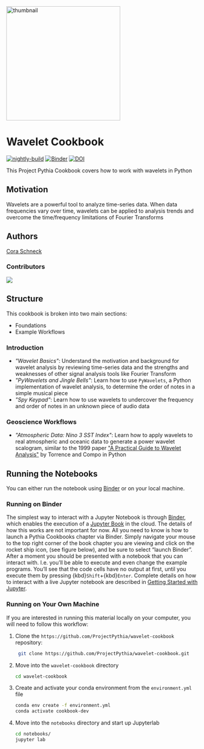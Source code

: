 <img src="thumbnail.png" alt="thumbnail" width="300"/>

# Wavelet Cookbook

[![nightly-build](https://github.com/ProjectPythia/wavelet-cookbook/actions/workflows/nightly-build.yaml/badge.svg)](https://github.com/ProjectPythia/wavelet-cookbook/actions/workflows/nightly-build.yaml)
[![Binder](https://binder.projectpythia.org/badge_logo.svg)](https://binder.projectpythia.org/v2/gh/ProjectPythia/wavelet-cookbook/main?labpath=notebooks)
[![DOI](https://zenodo.org/badge/815311051.svg)](https://zenodo.org/badge/latestdoi/815311051)

This Project Pythia Cookbook covers how to work with wavelets in Python

## Motivation
Wavelets are a powerful tool to analyze time-series data. When data frequencies vary over time, wavelets can be applied to analysis trends and overcome the time/frequency limitations of Fourier Transforms

## Authors

[Cora Schneck](https://github.com/cyschneck)

### Contributors

<a href="https://github.com/ProjectPythia/wavelet-cookbook/graphs/contributors">
  <img src="https://contrib.rocks/image?repo=ProjectPythia/wavelet-cookbook" />
</a>

## Structure

This cookbook is broken into two main sections:

- Foundations
- Example Workflows

### Introduction

- _"Wavelet Basics"_: Understand the motivation and background for wavelet analysis by reviewing time-series data and the strengths and weaknesses of other signal analysis tools like Fourier Transform
- _"PyWavelets and Jingle Bells"_: Learn how to use `PyWavelets`, a Python implementation of wavelet analysis, to determine the order of notes in a simple musical piece
- _"Spy Keypad"_: Learn how to use wavelets to undercover the frequency and order of notes in an unknown piece of audio data

### Geoscience Workflows

- _"Atmospheric Data: Nino 3 SST Index"_: Learn how to apply wavelets to real atmospheric and oceanic data to generate a power wavelet scalogram, similar to the 1999 paper ["A Practical Guide to Wavelet Analysis"](https://psl.noaa.gov/people/gilbert.p.compo/Torrence_compo1998.pdf) by Torrence and Compo in Python

## Running the Notebooks

You can either run the notebook using [Binder](https://binder.projectpythia.org/) or on your local machine.

### Running on Binder

The simplest way to interact with a Jupyter Notebook is through
[Binder](https://binder.projectpythia.org/), which enables the execution of a
[Jupyter Book](https://jupyterbook.org) in the cloud. The details of how this works are not
important for now. All you need to know is how to launch a Pythia
Cookbooks chapter via Binder. Simply navigate your mouse to
the top right corner of the book chapter you are viewing and click
on the rocket ship icon, (see figure below), and be sure to select
“launch Binder”. After a moment you should be presented with a
notebook that you can interact with. I.e. you’ll be able to execute
and even change the example programs. You’ll see that the code cells
have no output at first, until you execute them by pressing
{kbd}`Shift`\+{kbd}`Enter`. Complete details on how to interact with
a live Jupyter notebook are described in [Getting Started with
Jupyter](https://foundations.projectpythia.org/foundations/getting-started-jupyter.html).

### Running on Your Own Machine

If you are interested in running this material locally on your computer, you will need to follow this workflow:

1. Clone the `https://github.com/ProjectPythia/wavelet-cookbook` repository:

   ```bash
    git clone https://github.com/ProjectPythia/wavelet-cookbook.git
   ```

1. Move into the `wavelet-cookbook` directory
   ```bash
   cd wavelet-cookbook
   ```
1. Create and activate your conda environment from the `environment.yml` file
   ```bash
   conda env create -f environment.yml
   conda activate cookbook-dev
   ```
1. Move into the `notebooks` directory and start up Jupyterlab
   ```bash
   cd notebooks/
   jupyter lab
   ```
